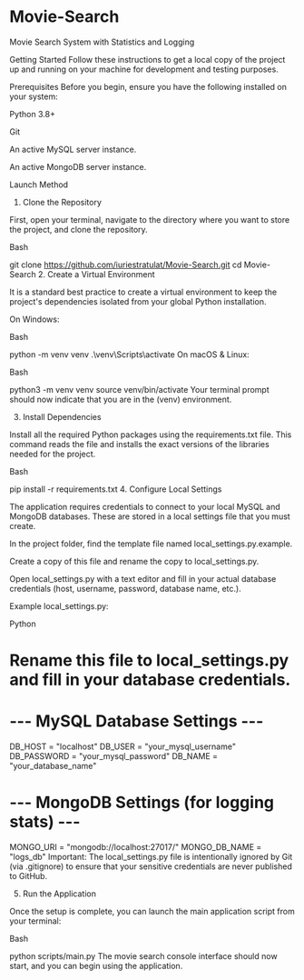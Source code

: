 # Movie-Search
Movie Search System with Statistics and Logging

Getting Started
Follow these instructions to get a local copy of the project up and running on your machine for development and testing purposes.

Prerequisites
Before you begin, ensure you have the following installed on your system:

Python 3.8+

Git

An active MySQL server instance.

An active MongoDB server instance.

Launch Method
  1. Clone the Repository

First, open your terminal, navigate to the directory where you want to store the project, and clone the repository.

Bash

git clone https://github.com/iuriestratulat/Movie-Search.git
cd Movie-Search
  2. Create a Virtual Environment

It is a standard best practice to create a virtual environment to keep the project's dependencies isolated from your global Python installation.

On Windows:

Bash

python -m venv venv
.\venv\Scripts\activate
On macOS & Linux:

Bash

python3 -m venv venv
source venv/bin/activate
Your terminal prompt should now indicate that you are in the (venv) environment.

  3. Install Dependencies

Install all the required Python packages using the requirements.txt file. This command reads the file and installs the exact versions of the libraries needed for the project.

Bash

pip install -r requirements.txt
  4. Configure Local Settings

The application requires credentials to connect to your local MySQL and MongoDB databases. These are stored in a local settings file that you must create.

In the project folder, find the template file named local_settings.py.example.

Create a copy of this file and rename the copy to local_settings.py.

Open local_settings.py with a text editor and fill in your actual database credentials (host, username, password, database name, etc.).

Example local_settings.py:

Python

# Rename this file to local_settings.py and fill in your database credentials.

# --- MySQL Database Settings ---
DB_HOST = "localhost"
DB_USER = "your_mysql_username"
DB_PASSWORD = "your_mysql_password"
DB_NAME = "your_database_name"

# --- MongoDB Settings (for logging stats) ---
MONGO_URI = "mongodb://localhost:27017/"
MONGO_DB_NAME = "logs_db"
Important: The local_settings.py file is intentionally ignored by Git (via .gitignore) to ensure that your sensitive credentials are never published to GitHub.

  5. Run the Application

Once the setup is complete, you can launch the main application script from your terminal:

Bash

python scripts/main.py
The movie search console interface should now start, and you can begin using the application.
